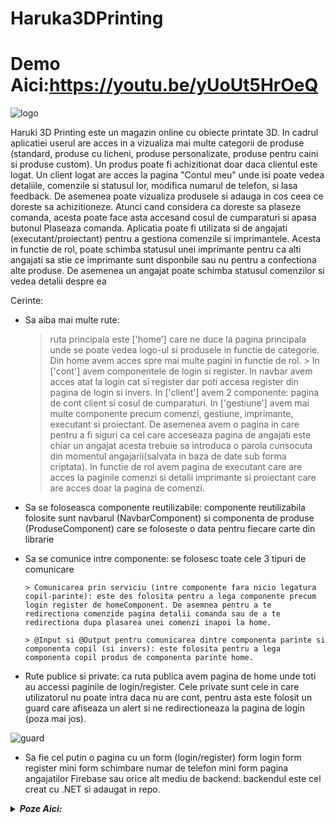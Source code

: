 # Haruka3DPrinting

# Demo Aici:https://youtu.be/yUoUt5HrOeQ

![logo](https://user-images.githubusercontent.com/75331740/217664821-7811e6f0-772c-4732-9b84-7364ddc6ce25.png)

Haruki 3D Printing este un magazin online cu obiecte printate 3D. In cadrul aplicatiei userul are acces in a vizualiza mai multe categorii de produse (standard, produse cu licheni, produse personalizate, produse pentru caini si produse custom). Un produs poate fi achizitionat doar daca clientul este logat. 
Un client logat are acces la pagina "Contul meu" unde isi poate vedea detaliile, comenzile si statusul lor, modifica numarul de telefon, si lasa feedback. De asemenea poate vizualiza produsele si adauga in cos ceea ce doreste sa achizitioneze. Atunci cand considera ca doreste sa plaseze comanda, acesta poate face asta accesand cosul de cumparaturi si apasa butonul Plaseaza comanda.
Aplicatia poate fi utilizata si de angajati (executant/proiectant) pentru a gestiona comenzile si imprimantele. Acesta in functie de rol, poate schimba statusul unei imprimante pentru ca alti angajati sa stie ce imprimante sunt disponbile sau nu pentru a confectiona alte produse. De asemenea un angajat poate schimba statusul comenzilor si vedea detalii despre ea

Cerinte:
* Sa aiba mai multe rute:
	> ruta principala este ['home'] care ne duce la pagina principala unde se poate vedea logo-ul si produsele in functie de categorie. Din home avem acces spre mai multe pagini in functie de rol. 
        > In ['cont'] avem componentele de login si register. In navbar avem acces atat la login cat si register dar poti accesa register din pagina de login si invers. 
	> In ['client'] avem 2 componente: pagina de cont client si cosul de cumparaturi.
	> In ['gestiune'] avem mai multe componente precum comenzi,  gestiune, imprimante, executant si proiectant. De asemenea avem o pagina in care pentru a fi siguri ca cel care acceseaza pagina de angajati este chiar un angajat acesta trebuie sa introduca o parola cunsocuta din momentul angajarii(salvata in baza de date sub forma criptata). In functie de rol avem pagina de executant care are acces la paginile comenzi si detalii imprimante si proiectant care are acces doar la pagina de comenzi. 

* Sa se foloseasca componente reutilizabile: componente reutilizabila folosite sunt navbarul (NavbarComponent) si componenta de produse (ProduseComponent) care se foloseste o data pentru fiecare carte din librarie

* Sa se comunice intre componente: se folosesc toate cele 3 tipuri de comunicare

      > Comunicarea prin serviciu (intre componente fara nicio legatura copil-parinte): este des folosita pentru a lega componente precum login register de homeComponent. De asemnea pentru a te redirectiona comenzide pagina detalii comanda sau de a te redirectiona dupa plasarea unei comenzi inapoi la home.

      > @Input si @Output pentru comunicarea dintre componenta parinte si componenta copil (si invers): este folosita pentru a lega componenta copil produs de componenta parinte home.


* Rute publice si private: ca ruta publica avem pagina de home unde toti au accessi paginile de login/register. Cele private sunt cele in care utilizatorul nu poate intra daca nu are cont, pentru asta este folosit un guard care afiseaza un alert si ne redirectioneaza la pagina de login (poza mai jos).
 
 ![guard](https://user-images.githubusercontent.com/75331740/217665663-2bf47395-8612-43b8-9a4c-1d0cf2bda1cf.jpg)

 

* Sa fie cel putin o pagina cu un form (login/register)
form login
form register
mini form schimbare numar de telefon
mini form pagina angajatilor
Firebase sau orice alt mediu de backend: backendul este cel creat cu .NET si adaugat in repo.


<details>
<summary><i><b>Poze Aici:</b></i></summary>
![8](https://user-images.githubusercontent.com/75331740/217669932-2ddc9b1e-e583-4209-b602-2bfa68b023fc.jpeg)
![9](https://user-images.githubusercontent.com/75331740/217669945-568490e4-0efd-4c20-b369-ed1a0cb42715.jpeg)
![7](https://user-images.githubusercontent.com/75331740/217669956-811afacc-7744-4db0-b8e8-cdf839dc7c02.jpeg)
![5](https://user-images.githubusercontent.com/75331740/217669987-46bcffa8-86ee-4d06-80e7-d88ca15c961b.jpeg)
![4](https://user-images.githubusercontent.com/75331740/217670002-5c331a45-8569-4b58-9345-f42a081f2c35.jpeg)
![3](https://user-images.githubusercontent.com/75331740/217670007-a3b6aeae-30a3-49e5-8da4-3f4af3d90714.jpeg)
![2](https://user-images.githubusercontent.com/75331740/217670015-cda46b08-bfd0-4d73-8c79-81e017e510cd.jpeg)
![1](https://user-images.githubusercontent.com/75331740/217670019-74ce593b-df6a-4783-912b-0c644f020180.jpg)


</details>

